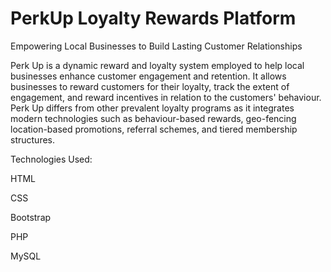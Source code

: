 # PerkUp Loyalty Rewards Platform
Empowering Local Businesses to Build Lasting Customer Relationships 

Perk Up is a dynamic reward and loyalty system employed to help local businesses enhance customer engagement and retention. It allows businesses to reward customers for their loyalty, track the extent of engagement, and reward incentives in relation to the customers' behaviour. Perk Up differs from other prevalent loyalty programs as it integrates modern technologies such as behaviour-based rewards, geo-fencing location-based promotions, referral schemes, and tiered membership structures.

Technologies Used:

HTML

CSS

Bootstrap

PHP

MySQL


